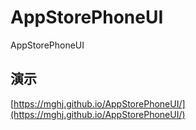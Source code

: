# AppStorePhoneUI
AppStorePhoneUI

## 演示
[https://mghj.github.io/AppStorePhoneUI/](https://mghj.github.io/AppStorePhoneUI/)
